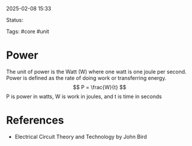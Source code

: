 2025-02-08 15:33 

Status:

Tags: #core #unit 

# Power

The unit of power is the Watt (W) where one watt is one joule per second. Power is defined as the rate of doing work or transferring energy. 
$$
P = \frac{W}{t}
$$
P is power in watts, W is work in joules, and t is time in seconds

# References
- Electrical Circuit Theory and Technology by John Bird

